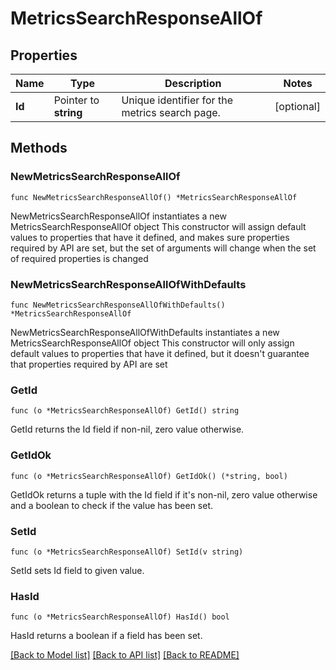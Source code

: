 # MetricsSearchResponseAllOf

## Properties

Name | Type | Description | Notes
------------ | ------------- | ------------- | -------------
**Id** | Pointer to **string** | Unique identifier for the metrics search page. | [optional] 

## Methods

### NewMetricsSearchResponseAllOf

`func NewMetricsSearchResponseAllOf() *MetricsSearchResponseAllOf`

NewMetricsSearchResponseAllOf instantiates a new MetricsSearchResponseAllOf object
This constructor will assign default values to properties that have it defined,
and makes sure properties required by API are set, but the set of arguments
will change when the set of required properties is changed

### NewMetricsSearchResponseAllOfWithDefaults

`func NewMetricsSearchResponseAllOfWithDefaults() *MetricsSearchResponseAllOf`

NewMetricsSearchResponseAllOfWithDefaults instantiates a new MetricsSearchResponseAllOf object
This constructor will only assign default values to properties that have it defined,
but it doesn't guarantee that properties required by API are set

### GetId

`func (o *MetricsSearchResponseAllOf) GetId() string`

GetId returns the Id field if non-nil, zero value otherwise.

### GetIdOk

`func (o *MetricsSearchResponseAllOf) GetIdOk() (*string, bool)`

GetIdOk returns a tuple with the Id field if it's non-nil, zero value otherwise
and a boolean to check if the value has been set.

### SetId

`func (o *MetricsSearchResponseAllOf) SetId(v string)`

SetId sets Id field to given value.

### HasId

`func (o *MetricsSearchResponseAllOf) HasId() bool`

HasId returns a boolean if a field has been set.


[[Back to Model list]](../README.md#documentation-for-models) [[Back to API list]](../README.md#documentation-for-api-endpoints) [[Back to README]](../README.md)



